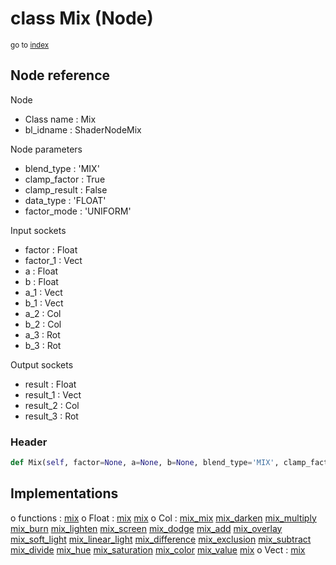 # class Mix (Node)

<sub>go to [index](/docs/index.md)</sub>

## Node reference

Node
 - Class name : Mix
 - bl_idname : ShaderNodeMix

Node parameters
 - blend_type : 'MIX'
 - clamp_factor : True
 - clamp_result : False
 - data_type : 'FLOAT'
 - factor_mode : 'UNIFORM'

Input sockets
 - factor : Float
 - factor_1 : Vect
 - a : Float
 - b : Float
 - a_1 : Vect
 - b_1 : Vect
 - a_2 : Col
 - b_2 : Col
 - a_3 : Rot
 - b_3 : Rot

Output sockets
 - result : Float
 - result_1 : Vect
 - result_2 : Col
 - result_3 : Rot

### Header

``` python
def Mix(self, factor=None, a=None, b=None, blend_type='MIX', clamp_factor=True, clamp_result=False, data_type='FLOAT', factor_mode='UNIFORM', node_label=None, node_color=None):
```

## Implementations

o functions : [mix](/docs/Shader_classes/mix.md)
o Float : [mix](#mix) [mix](#mix) 
o Col : [mix_mix](#mix_mix) [mix_darken](#mix_darken) [mix_multiply](#mix_multiply) [mix_burn](#mix_burn) [mix_lighten](#mix_lighten) [mix_screen](#mix_screen) [mix_dodge](#mix_dodge) [mix_add](#mix_add) [mix_overlay](#mix_overlay) [mix_soft_light](#mix_soft_light) [mix_linear_light](#mix_linear_light) [mix_difference](#mix_difference) [mix_exclusion](#mix_exclusion) [mix_subtract](#mix_subtract) [mix_divide](#mix_divide) [mix_hue](#mix_hue) [mix_saturation](#mix_saturation) [mix_color](#mix_color) [mix_value](#mix_value) [mix](#mix) 
o Vect : [mix](#mix) 

